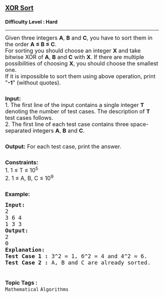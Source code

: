 <h2><a href="https://www.geeksforgeeks.org/batch/competitive-programming/track/cp-math-bitMasking/problem/xor-sort">XOR Sort</a></h2><h3>Difficulty Level : Hard</h3><hr><div class="problems_problem_content__Xm_eO"><p><span style="font-size:18px">Given three integers <strong>A</strong>, <strong>B</strong> and <strong>C</strong>, you have to sort them in the order <strong>A ≤ B&nbsp;≤ C</strong>.<br>
For sorting you should choose an integer&nbsp;<strong>X</strong> and take bitwise XOR of <strong>A</strong>, <strong>B</strong> and <strong>C</strong> with <strong>X</strong>. If there are multiple possibilities of choosing <strong>X</strong>, you should choose the smallest one.<br>
If it is impossible to sort them using above operation, print "<strong>-1</strong>" (without quotes).</span><br>
&nbsp;</p>

<p><span style="font-size:18px"><strong>Input:</strong><br>
1.&nbsp;The first line of the input contains a single integer<em> </em> <strong>T</strong> denoting the number of test cases. The description of&nbsp;<strong>T</strong> test cases follows.<br>
2.&nbsp;The first line of each test case contains three space-separated integers <strong>A</strong>, <strong>B</strong> and <strong>C</strong>.</span><br>
&nbsp;</p>

<p><span style="font-size:18px"><strong>Output:</strong> For each test case, print the answer.</span><br>
&nbsp;</p>

<p><span style="font-size:18px"><strong>Constraints:</strong><br>
1. 1 ≤ T ≤ 10<sup>5</sup><br>
2. 1&nbsp;≤ A, B, C&nbsp;≤ 10<sup>9</sup></span><br>
&nbsp;</p>

<p><span style="font-size:18px"><strong>Example:</strong></span></p>

<pre><span style="font-size:18px"><strong>Input:</strong>
2
3 6 4
1 3 3
<strong>Output:</strong>
2
0
<strong>Explanation: </strong>
<strong>Test Case 1 :</strong> 3^2 = 1, 6^2 = 4 and 4^2 = 6.
<strong>Test Case 2 :</strong> A, B and C are already sorted.</span></pre>
</div><br><p><span style=font-size:18px><strong>Topic Tags : </strong><br><code>Mathematical</code>&nbsp;<code>Algorithms</code>&nbsp;